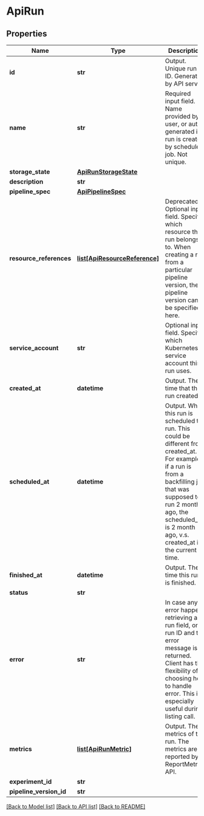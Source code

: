 # ApiRun

## Properties
Name | Type | Description | Notes
------------ | ------------- | ------------- | -------------
**id** | **str** | Output. Unique run ID. Generated by API server. | [optional] 
**name** | **str** | Required input field. Name provided by user, or auto generated if run is created by scheduled job. Not unique. | [optional] 
**storage_state** | [**ApiRunStorageState**](ApiRunStorageState.md) |  | [optional] 
**description** | **str** |  | [optional] 
**pipeline_spec** | [**ApiPipelineSpec**](ApiPipelineSpec.md) |  | [optional] 
**resource_references** | [**list[ApiResourceReference]**](ApiResourceReference.md) | Deprecated Optional input field. Specify which resource this run belongs to. When creating a run from a particular pipeline version, the pipeline version can be specified here. | [optional] 
**service_account** | **str** | Optional input field. Specify which Kubernetes service account this run uses. | [optional] 
**created_at** | **datetime** | Output. The time that the run created. | [optional] 
**scheduled_at** | **datetime** | Output. When this run is scheduled to run. This could be different from created_at. For example, if a run is from a backfilling job that was supposed to run 2 month ago, the scheduled_at is 2 month ago, v.s. created_at is the current time. | [optional] 
**finished_at** | **datetime** | Output. The time this run is finished. | [optional] 
**status** | **str** |  | [optional] 
**error** | **str** | In case any error happens retrieving a run field, only run ID and the error message is returned. Client has the flexibility of choosing how to handle error. This is especially useful during listing call. | [optional] 
**metrics** | [**list[ApiRunMetric]**](ApiRunMetric.md) | Output. The metrics of the run. The metrics are reported by ReportMetrics API. | [optional] 
**experiment_id** | **str** |  | [optional] 
**pipeline_version_id** | **str** |  | [optional] 

[[Back to Model list]](../README.md#documentation-for-models) [[Back to API list]](../README.md#documentation-for-api-endpoints) [[Back to README]](../README.md)


